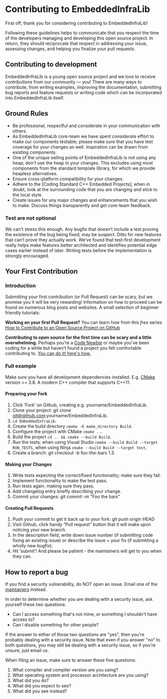 # Contributing to EmbeddedInfraLib

First off, thank you for considering contributing to EmbeddedInfraLib!

Following these guidelines helps to communicate that you respect the time of the developers managing and developing this open source project. In return, they should reciprocate that respect in addressing your issue, assessing changes, and helping you finalize your pull requests.

## Contributing to development

EmbeddedInfraLib is a young open source project and we love to receive contributions from our community — you! There are many ways to contribute, from writing examples, improving the documentation, submitting bug reports and feature requests or writing code which can be incorporated into EmbeddedInfraLib itself.

## Ground Rules

* Be professional, respectful and considerate in your communication with others.
* As EmbeddedInfraLib core-team we have spent considerate effort to make our components testable; please make sure that you have test coverage for your changes as well. Inspiration can be drawn from existing components.
* One of the unique selling points of EmbeddedInfraLib is not using any heap; don't use the heap in your changes. This excludes using most components from the standard template library, for which we provide heapless alternatives.
* Ensure cross-platform compatibility for your changes.
* Adhere to the [Coding Standard C++ Embedded Projects]; when in doubt, look at the surrounding code that you are changing and stick to the local style.
* Create issues for any major changes and enhancements that you wish to make. Discuss things transparently and get core-team feedback.

### Test are not optional

We can't stress this enough. Any bugfix that doesn’t include a test proving the existence of the bug being fixed, may be suspect. Ditto for new features that can’t prove they actually work. We’ve found that test-first development really helps make features better architected and identifies potential edge cases earlier instead of later. Writing tests before the implementation is strongly encouraged.

## Your First Contribution

### Introduction

Submitting your first contribution (or Pull Request) can be scary, but we promise you it will be very rewarding! Information on how to proceed can be found on numerous blog posts and websites. A small selection of beginner friendly tutorials:

**Working on your first Pull Request?** You can learn how from this *free* series [How to Contribute to an Open Source Project on GitHub](https://app.egghead.io/playlists/how-to-contribute-to-an-open-source-project-on-github)

**Contributing to open source for the first time can be scary and a little overwhelming.** Perhaps you’re a [Code Newbie](https://www.codenewbie.org/) or maybe you’ve been coding for a while but haven’t found a project you felt comfortable contributing to. [You can do it! here's how.](https://www.firsttimersonly.com/)

### Full example

Make sure you have all development dependencies installed. E.g. [CMake](https://cmake.org/) version >= 3.8. A modern C++ compiler that supports C++11.

#### Preparing your Fork

1. Click ‘Fork’ on Github, creating e.g. yourname/EmbeddedInfraLib.
2. Clone your project: git clone git@github.com:yourname/EmbeddedInfraLib.
3. ```cd EmbeddedInfraLib```.
4. Create the build directory ```cmake -E make_directory Build```.
5. Configure the project with CMake ```cmake ..```.
6. Build the project ```cd .. && cmake --build Build```.
7. Run the tests; when using Visual Studio ```cmake --build Build --target RUN_TESTS```, when using Ninja ```cmake --build Build --target test```.
8. Create a branch: git checkout -b foo-the-bars 1.3.

#### Making your Changes
1. Write tests expecting the correct/fixed functionality; make sure they fail.
2. Implement functionality to make the test pass.
3. Run tests again, making sure they pass.
4. Add changelog entry briefly describing your change.
5. Commit your changes: git commit -m "Foo the bars"

#### Creating Pull Requests
1. Push your commit to get it back up to your fork: git push origin HEAD
2. Visit Github, click handy “Pull request” button that it will make upon noticing your new branch.
3. In the description field, write down issue number (if submitting code fixing an existing issue) or describe the issue + your fix (if submitting a wholly new bugfix).
4. Hit ‘submit’! And please be patient - the maintainers will get to you when they can.

## How to report a bug

If you find a security vulnerability, do NOT open an issue. Email one of the [maintainers](CODEOWNERS) instead.

In order to determine whether you are dealing with a security issue, ask yourself these two questions:
* Can I access something that's not mine, or something I shouldn't have access to?
* Can I disable something for other people?

If the answer to either of those two questions are "yes", then you're probably dealing with a security issue. Note that even if you answer "no" to both questions, you may still be dealing with a security issue, so if you're unsure, just email us.

When filing an issue, make sure to answer these five questions:

1. What compiler and compiler version are you using?
2. What operating system and processor architecture are you using?
3. What did you do?
4. What did you expect to see?
5. What did you see instead?
